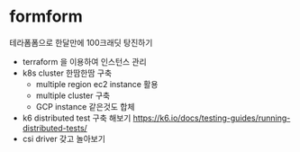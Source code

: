 # formform
테라폼폼으로 한달만에 100크래딧 탕진하기

- terraform 을 이용하여 인스턴스 관리
- k8s cluster 한땀한땀 구축
  - multiple region ec2 instance 활용
  - multiple cluster 구축
  - GCP instance 같은것도 합체
- k6 distributed test 구축 해보기 https://k6.io/docs/testing-guides/running-distributed-tests/
- csi driver 갖고 놀아보기
